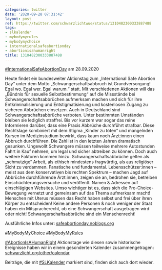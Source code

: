 ```yaml
---
categories: twitter
date: '2020-09-28 07:31:42'
layout: post
ref: https://twitter.com/schwarzlichtwue/status/1310482300333887488
tags:
- slkalender
- mybodymyrules
- mybodymychoice
- internationalsafeabortionday
- abortionisahumanright
title: 1310482300333887488
---
```

[#InternationalSafeAbortionDay](/t/internationalsafeabortionday) am 28.09.2020



Heute findet ein bundesweiter Aktionstag zum „International Safe Abortion Day“ unter dem Motto „Schwangerschaftsabbruch ist Grundversorgung! Egal wo. Egal wer. Egal warum.“ statt.
Mit verschiedenen Aktionen will das „Bündnis für sexuelle Selbstbestimmung“ auf die Missstände bei Schwangerschaftsabbrüchen aufmerksam machen und sich für ihre Entkriminalisierung und Entstigmatisierung und kostenlosen Zugang zu sicheren Abbrüchen einsetzen.
Auch in Deutschland sind Schwangerschaftsabbrüche verboten. Unter bestimmten Umständen bleiben sie lediglich straffrei. Bis vor kurzem war sogar das reine Informieren darüber, dass eine Praxis Abbrüche durchführt strafbar.
Diese Rechtslage kombiniert mit dem Stigma „Kinder zu töten“ und mangelnden Kursen im Medizinstudium bewirkt, dass kaum noch Ärzt:innen einen Abbruch durchführen. Die Zahl ist in den letzten Jahren dramatisch gesunken.
Ungewollt Schwangere müssen teilweise mehrere Autostunden Fahrt in Kauf nehmen, um legal und sicher abtreiben zu können.
Doch auch weitere Faktoren kommen hinzu. Schwangerschaftsabbrüche gelten als „schmutzige“ Arbeit, als ethisch mindestens fragwürdig, als aus religiöser Sicht zu verdammen.
Fanatische und fundamental. Lebensschützer:innen – meist aus dem konservativen bis rechten Spektrum – machen Jagd auf Abbrüche durchführende Ärzt:innen, zeigen sie an, bedrohen sie, betreiben Einschüchterungsversuche und veröffentl. Namen &amp; Adressen auf einschlägigen Websites.
Umso wichtiger ist es, dass sich die Pro-Choice-Bewegung vernetzt und gemeinsam auf das Thema aufmerksam macht! Menschen mit Uterus müssen das Recht haben selbst und frei über ihren Körper zu entscheiden!
Keine andere Personen &amp; noch weniger der Staat haben ein Mitspracherecht, ob eine Schwangerschaft ausgetragen wird oder nicht! Schwangerschaftsabbrüche sind ein Menschenrecht!

Ausführliche Infos unter: [safeabortionday.noblogs.org](https://safeabortionday.noblogs.org/)

[#MyBodyMyChoice](/t/mybodymychoice) [#MyBodyMyRules](/t/mybodymyrules)

[#AbortionIsAHumanRight](/t/abortionisahumanright)
Aktionstage wie diesen sowie historische Ereignisse haben wir in einem gesonderten Kalender zusammengetragen: [schwarzlicht.org/other/calendar](https://schwarzlicht.org/other/calendar)



Beiträge, die mit [#SLKalender](/t/slkalender) markiert sind, finden sich auch dort wieder.